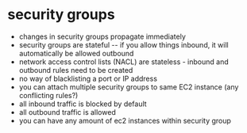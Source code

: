 # security groups
- changes in security groups propagate immediately
- security groups are stateful -- if you allow things inbound, it will automatically be allowed outbound
- network access control lists (NACL) are stateless - inbound and outbound rules need to be created
- no way of blacklisting a port or IP address
- you can attach multiple security groups to same EC2 instance (any conflicting rules?)
- all inbound traffic is blocked by default
- all outbound traffic is allowed
- you can have any amount of ec2 instances within security group
